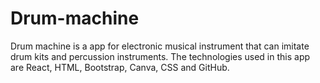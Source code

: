 # Drum-machine
Drum machine is a app for electronic musical instrument that can imitate drum kits and percussion instruments.
The technologies used in this app are React, HTML, Bootstrap, Canva, CSS and GitHub.
